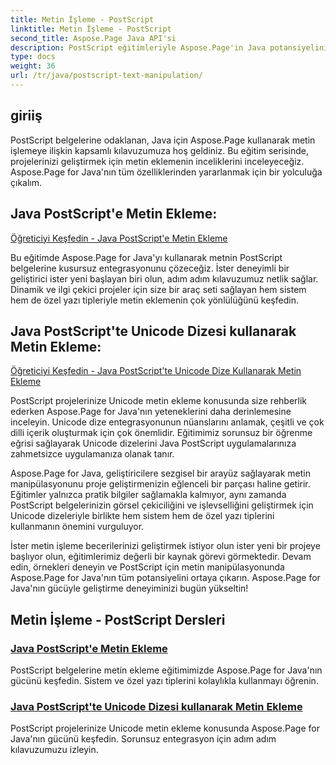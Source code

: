 ```yaml
---
title: Metin İşleme - PostScript
linktitle: Metin İşleme - PostScript
second_title: Aspose.Page Java API'si
description: PostScript eğitimleriyle Aspose.Page'in Java potansiyelini ortaya çıkarın. Projelerinizi geliştirmek için Unicode dizeleri de dahil olmak üzere metni zahmetsizce ekleyin.
type: docs
weight: 36
url: /tr/java/postscript-text-manipulation/
---
```


## giriiş

PostScript belgelerine odaklanan, Java için Aspose.Page kullanarak metin işlemeye ilişkin kapsamlı kılavuzumuza hoş geldiniz. Bu eğitim serisinde, projelerinizi geliştirmek için metin eklemenin inceliklerini inceleyeceğiz. Aspose.Page for Java'nın tüm özelliklerinden yararlanmak için bir yolculuğa çıkalım.

## Java PostScript'e Metin Ekleme:
[Öğreticiyi Keşfedin - Java PostScript'e Metin Ekleme](./add-text/)

Bu eğitimde Aspose.Page for Java'yı kullanarak metnin PostScript belgelerine kusursuz entegrasyonunu çözeceğiz. İster deneyimli bir geliştirici ister yeni başlayan biri olun, adım adım kılavuzumuz netlik sağlar. Dinamik ve ilgi çekici projeler için size bir araç seti sağlayan hem sistem hem de özel yazı tipleriyle metin eklemenin çok yönlülüğünü keşfedin.

## Java PostScript'te Unicode Dizesi kullanarak Metin Ekleme:
[Öğreticiyi Keşfedin - Java PostScript'te Unicode Dize Kullanarak Metin Ekleme](./add-text-unicode/)

PostScript projelerinize Unicode metin ekleme konusunda size rehberlik ederken Aspose.Page for Java'nın yeteneklerini daha derinlemesine inceleyin. Unicode dize entegrasyonunun nüanslarını anlamak, çeşitli ve çok dilli içerik oluşturmak için çok önemlidir. Eğitimimiz sorunsuz bir öğrenme eğrisi sağlayarak Unicode dizelerini Java PostScript uygulamalarınıza zahmetsizce uygulamanıza olanak tanır.

Aspose.Page for Java, geliştiricilere sezgisel bir arayüz sağlayarak metin manipülasyonunu proje geliştirmenizin eğlenceli bir parçası haline getirir. Eğitimler yalnızca pratik bilgiler sağlamakla kalmıyor, aynı zamanda PostScript belgelerinizin görsel çekiciliğini ve işlevselliğini geliştirmek için Unicode dizeleriyle birlikte hem sistem hem de özel yazı tiplerini kullanmanın önemini vurguluyor.

İster metin işleme becerilerinizi geliştirmek istiyor olun ister yeni bir projeye başlıyor olun, eğitimlerimiz değerli bir kaynak görevi görmektedir. Devam edin, örnekleri deneyin ve PostScript için metin manipülasyonunda Aspose.Page for Java'nın tüm potansiyelini ortaya çıkarın. Aspose.Page for Java'nın gücüyle geliştirme deneyiminizi bugün yükseltin!
## Metin İşleme - PostScript Dersleri
### [Java PostScript'e Metin Ekleme](./add-text/)
PostScript belgelerine metin ekleme eğitimimizde Aspose.Page for Java'nın gücünü keşfedin. Sistem ve özel yazı tiplerini kolaylıkla kullanmayı öğrenin.
### [Java PostScript'te Unicode Dizesi kullanarak Metin Ekleme](./add-text-unicode/)
PostScript projelerinize Unicode metin ekleme konusunda Aspose.Page for Java'nın gücünü keşfedin. Sorunsuz entegrasyon için adım adım kılavuzumuzu izleyin.